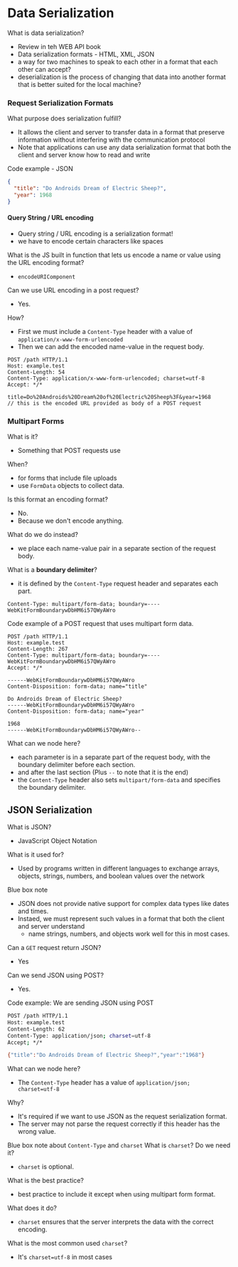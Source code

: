 # Data Serialization

What is data serialization? 
- Review in teh WEB API book
- Data serialization formats - HTML, XML, JSON
- a way for two machines to speak to each other in a format that each other can accept? 
- deserialization is the process of changing that data into another format that is better suited for the local machine?

### Request Serialization Formats

What purpose does serialization fulfill? 
- It allows the client and server to transfer data in a format that preserve information without interfering with the communication protocol
- Note that applications can use any data serialization format that both the client and server know how to read and write


Code example - JSON
```json
{
  "title": "Do Androids Dream of Electric Sheep?",
  "year": 1968
}
```

#### Query String / URL encoding

- Query string / URL encoding is a serialization format! 
- we have to encode certain characters like spaces

What is the JS built in function that lets us encode a name or value using the URL encoding format? 
- `encodeURIComponent`

Can we use URL encoding in a post request? 
- Yes. 

How? 
- First we must include a `Content-Type` header with a value of `application/x-www-form-urlencoded`
- Then we can add the encoded name-value in the request body. 

```
POST /path HTTP/1.1
Host: example.test
Content-Length: 54
Content-Type: application/x-www-form-urlencoded; charset=utf-8
Accept: */*

title=Do%20Androids%20Dream%20of%20Electric%20Sheep%3F&year=1968
// this is the encoded URL provided as body of a POST request
```

### Multipart Forms

What is it? 
- Something that POST requests use

When? 
- for forms that include file uploads
- use `FormData` objects to collect data.

Is this format an encoding format?
- No. 
- Because we don't encode anything. 

What do we do instead? 
- we place each name-value pair in a separate section of the request body.

What is a **boundary delimiter**? 
- it is defined by the `Content-Type` request header and separates each part. 

```
Content-Type: multipart/form-data; boundary=----WebKitFormBoundarywDbHM6i57QWyAWro
```

Code example of a POST request that uses multipart form data. 
```
POST /path HTTP/1.1
Host: example.test
Content-Length: 267
Content-Type: multipart/form-data; boundary=----WebKitFormBoundarywDbHM6i57QWyAWro
Accept: */*

------WebKitFormBoundarywDbHM6i57QWyAWro
Content-Disposition: form-data; name="title"

Do Androids Dream of Electric Sheep?
------WebKitFormBoundarywDbHM6i57QWyAWro
Content-Disposition: form-data; name="year"

1968
------WebKitFormBoundarywDbHM6i57QWyAWro--
```
What can we node here? 
- each parameter is in a separate part of the request body, with the boundary delimiter before each section. 
- and after the last section (Plus `--` to note that it is the end)
- the `Content-Type` header also sets `multipart/form-data` and specifies the boundary delimiter.

## JSON Serialization

What is JSON?
- JavaScript Object Notation

What is it used for? 
- Used by programs written in different languages to exchange arrays, objects, strings, numbers, and boolean values over the network

Blue box note
- JSON does not provide native support for complex data types like dates and times.
- Instaed, we must represent such values in a format that both the client and server understand
  - name strings, numbers, and objects work well for this in most cases.

Can a `GET` request return JSON? 
- Yes 

Can we send JSON using POST?
- Yes. 

Code example: We are sending JSON using POST
```bash
POST /path HTTP/1.1
Host: example.test
Content-Length: 62
Content-Type: application/json; charset=utf-8
Accept; */*

{"title":"Do Androids Dream of Electric Sheep?","year":"1968"}
```

What can we node here? 
- The `Content-Type` header has a value of `application/json; charset=utf-8`

Why? 
- It's required if we want to use JSON as the request serialization format.
- The server may not parse the request correctly if this header has the wrong value.

Blue box note about `Content-Type` and `charset`
What is `charset`? Do we need it? 
- `charset` is optional. 

What is the best practice? 
- best practice to include it except when using multipart form format. 

What does it do? 
- `charset` ensures that the server interprets the data with the correct encoding. 

What is the most common used `charset`? 
- It's `charset=utf-8` in most cases



